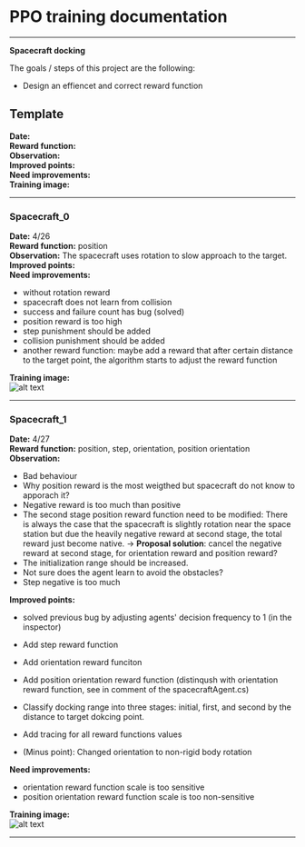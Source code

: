 # **PPO training documentation** 


---

**Spacecraft docking**

The goals / steps of this project are the following:
* Design an effiencet and correct reward function

[spacecraft_0]: ./Tensorboard/Spacecraft_0/spacecraft_0.png 
[spacecraft_1]: ./Tensorboard/Spacecraft_1/spacecraft_1.JPG 


## Template
**Date:**<br>
**Reward function:**<br>
**Observation:**<br>
**Improved points:**<br> 
**Need improvements:**<br>
**Training image:** <br>


---

### Spacecraft_0


**Date:** 4/26 <br>
**Reward function:** position <br>
**Observation:** The spacecraft uses rotation to slow approach to the target. <br>
**Improved points:**<br> 
**Need improvements:** 
* without rotation reward
* spacecraft does not learn from collision	
* success and failure count has bug	(solved)
* position reward is too high	
* step punishment should be added	
* collision punishment should be added
* another reward function: maybe add a reward that after certain distance to the target point, the algorithm starts to adjust the reward function <br>

**Training image:** <br>
![alt text][spacecraft_0]

---
### Spacecraft_1

**Date:** 4/27 <br>
**Reward function:** position, step, orientation, position orientation <br>
**Observation:**
* Bad behaviour 
* Why position reward is the most weigthed but spacecraft do not know to apporach it?
* Negative reward is too much than positive 
* The second stage position reward function need to be modified: There is always the case that the spacecraft is slightly rotation near the space station but due the heavily negative reward at second stage, the total reward just become native. 
-> **Proposal solution**: cancel the negative reward at second stage, for orientation reward and position reward?
* The initialization range should be increased.
* Not sure does the agent learn to avoid the obstacles?
* Step negative is too much <br>

**Improved points:** <br>

* solved previous bug by adjusting agents' decision frequency to 1 (in the inspector)
* Add step reward function
* Add orientation reward funciton
* Add position orientation reward function (distinqush with orientation reward function, see in comment of the spacecraftAgent.cs)
* Classify docking range into three stages: initial, first, and second by the distance to target dokcing point. 
* Add tracing for all reward functions values

* (Minus point): Changed orientation to non-rigid body rotation <br> 

**Need improvements:**

* orientation reward function scale is too sensitive
* position orientation reward function scale is too non-sensitive <br>

**Training image:** <br>
![alt text][spacecraft_1]

---